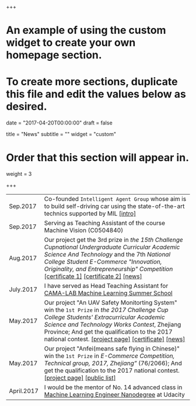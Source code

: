 +++
# An example of using the custom widget to create your own homepage section.
# To create more sections, duplicate this file and edit the values below as desired.

date = "2017-04-20T00:00:00"
draft = false

title = "News"
subtitle = ""
widget = "custom"

# Order that this section will appear in.
weight = 3

+++

|||
| --- | --- |
| Sep.2017  | Co-founded `Intelligent Agent Group` whose aim is to build self-driving car using the state-of-the-art technics supported by MIL [[intro]](img/iagroup_intro.jpeg)| 
| Sep.2017  | Serving as Teaching Assistant of the course Machine Vision (C0504840)|
| Aug.2017  | Our project get the 3rd prize in *the 15th Challenge Cupnational Undergraduate Curricular Academic Science And Technology* and the 7th *National College Student E-Commerce "Innovation, Originality, and Entrepreneurship" Competition* [[certificate 1]](img/cert/cup_national.jpg) [[certificate 2]](img/cert/20173rdGS071102298.jpg) [[news]](http://www.hdu.edu.cn/news/important_23757)  |
| July.2017  | I have served as Head Teaching Assistant for [CAMA-LAB Machine Learning Summer School](https://github.com/wolegechu/cama_summer_class_2017)   |
| May.2017  | Our project "An UAV Safety Monitorting System"  win the `1st Prize` in *the 2017 Challenge Cup College Students' Extracurricular Academic Science and Technology Works Contest*, Zhejiang Province; And get the qualification to the 2017 national contest. [[project page]](project/an-quadrotor-safety-monitorting-system/) [[certificate]](img/cert/challengecup.jpg) [[news]](http://www.hdu.edu.cn/news/important_23135) |
| May.2017   | Our project "Anfei(means safe flying in Chinese)" win the `1st Prize` in *E-Commerce Competition, Technical group, 2017, Zhejiang”* (76/2066); And get the qualification to the 2017 national contest. [[project page]](project/an-quadrotor-safety-monitorting-system/) [[public list]](http://zjec.zjgsu.edu.cn/UploadFiles/201705/0b7b0635-a25f-452e-b39c-3798ebe9fb90.pdf)  |
| April.2017 |  I would be the mentor of No. 14 advanced class in [Machine Learning Engineer Nanodegree](https://cn.udacity.com/course/machine-learning-engineer-nanodegree--nd009-cn-advanced/) at Udacity|
